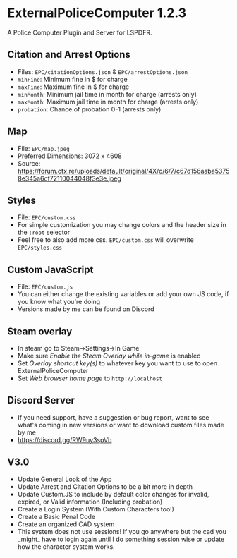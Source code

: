 # ExternalPoliceComputer 1.2.3

A Police Computer Plugin and Server for LSPDFR.

## Citation and Arrest Options
- Files: `EPC/citationOptions.json` &  `EPC/arrestOptions.json`
- `minFine`: Minimum fine in $ for charge
- `maxFine`: Maximum fine in $ for charge
- `minMonth`: Minimum jail time in month for charge (arrests only)
- `maxMonth`: Maximum jail time in month for charge (arrests only)
- `probation`: Chance of probation 0-1 (arrests only)

## Map
- File: `EPC/map.jpeg`
- Preferred Dimensions: 3072 x 4608
- Source: https://forum.cfx.re/uploads/default/original/4X/c/6/7/c67d156aaba53758e345a6cf72110044048f3e3e.jpeg

## Styles
- File: `EPC/custom.css`
- For simple customization you may change colors and the header size in the `:root` selector
- Feel free to also add more css. `EPC/custom.css` will overwrite `EPC/styles.css`

## Custom JavaScript
- File: `EPC/custom.js`
- You can either change the existing variables or add your own JS code, if you know what you're doing
- Versions made by me can be found on Discord

## Steam overlay
- In steam go to Steam<a>&rarr;</a>Settings<a>&rarr;</a>In Game
- Make sure _Enable the Steam Overlay while in-game_ is enabled
- Set _Overlay shortcut key(s)_ to whatever key you want to use to open ExternalPoliceComputer
- Set _Web browser home page_ to `http://localhost`

## Discord Server
- If you need support, have a suggestion or bug report, want to see what's coming in new versions or want to download custom files made by me
- https://discord.gg/RW9uy3spVb

## V3.0
- Update General Look of the App
- Update Arrest and Citation Options to be a bit more in depth
- Update Custom.JS to include by default color changes for invalid, expired, or Valid information (Including probation)
- Create a Login System (With Custom Characters too!)
- Create a Basic Penal Code
- Create an organized CAD system
- <style color="0xFF0000">WARNING</style> This system does not use sessions! If you go anywhere but the cad you _might_ have to login again until I do something session wise or update how the character system works.
